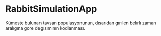# RabbitSimulationApp
Kümeste bulunan tavsan populasyonunun, dısarıdan gırılen belırlı zaman aralıgına gore degısımının kodlanması.
